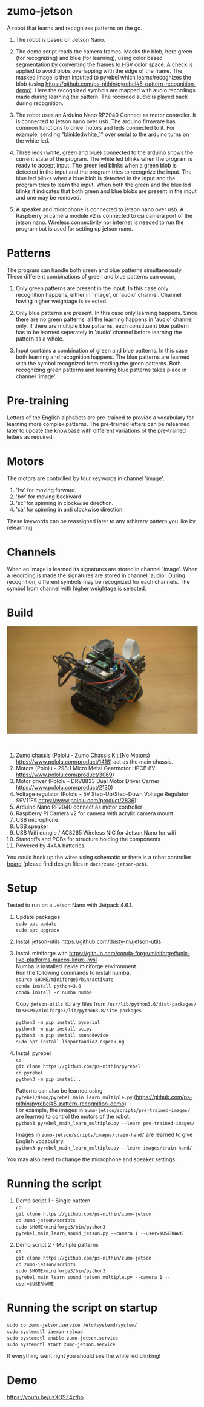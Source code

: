 # zumo-jetson

A robot that learns and recognizes patterns on the go.

1. The robot is based on Jetson Nano.

2. The demo script reads the camera frames. Masks the blob, here green (for recognizing) and blue (for learning), using color based segmentation by converting the frames to HSV color space. A check is applied to avoid blobs overlapping with the edge of the frame. The masked image is then inputted to pyrebel which learns/recognizes the blob (using https://github.com/ps-nithin/pyrebel#5-pattern-recognition-demo). Here the recognized symbols are mapped with audio recordings made during learning the pattern. The recorded audio is played back during recognition.

3. The robot uses an Arduino Nano RP2040 Connect as motor controller. It is connected to jetson nano over usb. The arduino firmware has common functions to drive motors and leds connected to it. For example, sending "blinkledwhite_1" over serial to the arduino turns on the white led.

4. Three leds (white, green and blue) connected to the arduino shows the current state of the program. The white led blinks when the program is ready to accept input. The green led blinks when a green blob is detected in the input and the program tries to recognize the input. The blue led blinks when a blue blob is detected in the input and the program tries to learn the input. When both the green and the blue led blinks it indicates that both green and blue blobs are present in the input and one may be removed.

5. A speaker and microphone is connected to jetson nano over usb. A Raspberry pi camera module v2 is connected to csi camera port of the jetson nano. Wireless connectivity nor internet is needed to run the program but is used for setting up jetson nano.

# Patterns
The program can handle both green and blue patterns simultaneously. These different combinations of green and blue patterns can occur,

1. Only green patterns are present in the input.
In this case only recognition happens, either in 'image', or 'audio' channel. Channel having higher weightage is selected.

2. Only blue patterns are present.
In this case only learning happens. Since there are no green patterns, all the learning happens in 'audio' channel only. If there are multiple blue patterns, each constituent blue pattern has to be learned seperately in 'audio' channel before learning the pattern as a whole. 

3. Input contains a combination of green and blue patterns.
In this case both learning and recognition happens. The blue patterns are learned with the symbol recognized from reading the green patterns. Both recognizing green patterns and learning blue patterns takes place in channel 'image'.

# Pre-training
Letters of the English alphabets are pre-trained to provide a vocabulary for learning more complex patterns. The pre-trained letters can be relearned later to update the knowbase with different variations of the pre-trained letters as required. 

# Motors
The motors are controlled by four keywords in channel 'image'. 
1. 'fw' for moving forward.
2. 'bw' for moving backward.
3. 'sc' for spinning in clockwise direction.
4. 'sa' for spinning in anti clockwise direction.

These keywords can be reassigned later to any arbitrary pattern you like by relearning.

# Channels
When an image is learned its signatures are stored in channel 'image'. When a recording is made the signatures are stored in channel 'audio'. During recognition, different symbols may be recognized for each channels. The symbol from channel with higher weightage is selected.

# Build
<p align="center"><img src="images/photo1.jpg"></img></p><br>

1. Zumo chassis (Pololu - Zumo Chassis Kit (No Motors) https://www.pololu.com/product/1418) act as the main chassis.
2. Motors (Pololu - 298:1 Micro Metal Gearmotor HPCB 6V https://www.pololu.com/product/3069)
3. Motor driver (Pololu - DRV8833 Dual Motor Driver Carrier https://www.pololu.com/product/2130)
4. Voltage regulator (Pololu - 5V Step-Up/Step-Down Voltage Regulator S9V11F5 https://www.pololu.com/product/2836)
5. Arduino Nano RP2040 connect as motor controller
6. Raspberry Pi Camera v2 for camera with acrylic camera mount
7. USB microphone
8. USB speaker
9. USB Wifi dongle / AC8265 Wireless NIC for Jetson Nano for wifi
10. Standoffs and PCBs for structure holding the components
11. Powered by 4xAA batteries.

You could hook up the wires using schematic or there is a robot controller <a href="docs/photo-pcb.jpg">board</a> (please find design files in `docs/zumo-jetson-pcb`).

# Setup
Tested to run on a Jetson Nano with Jetpack 4.6.1.
1. Update packages<br>
`sudo apt update`<br>
`sudo apt upgrade`<br>

2. Install jetson-utils
https://github.com/dusty-nv/jetson-utils

3. Install miniforge with https://github.com/conda-forge/miniforge#unix-like-platforms-macos-linux--wsl<br>
     Numba is installed inside miniforge environment.<br>
     Run the following commands to install numba,<br>
     `source $HOME/miniforge3/bin/activate`<br>
     `conda install python=3.8`<br>
     `conda install -c numba numba`<br>
     
     Copy `jetson-utils` library files from `/usr/lib/python3.6/dist-packages/` to `$HOME/miniforge3/lib/python3.8/site-packages`<br>

     `python3 -m pip install pyserial`<br>
     `python3 -m pip install scipy`<br>
     `python3 -m pip install sounddevice`<br>
     `sudo apt install libportaudio2 espeak-ng`<br>
    
4. Install pyrebel<br>
   `cd`<br>
   `git clone https://github.com/ps-nithin/pyrebel`<br>
   `cd pyrebel`<br>
   `python3 -m pip install .`<br>
   
   Patterns can also be learned using `pyrebel/demo/pyrebel_main_learn_multiple.py` (https://github.com/ps-nithin/pyrebel#5-pattern-recognition-demo).<br>
   For example, the images in `zumo-jetson/scripts/pre-trained-images/` are learned to control the motors of the robot.<br>
   `python3 pyrebel_main_learn_multiple.py --learn pre-trained-images/`
   
   Images in `zumo-jetson/scripts/images/train-hand/` are learned to give English vocabulary.<br>
   `python3 pyrebel_main_learn_multiple.py --learn images/train-hand/`

You may also need to change the microphone and speaker settings.

# Running the script
1. Demo script 1 - Single pattern<br>
`cd`<br>
`git clone https://github.com/ps-nithin/zumo-jetson`<br>
`cd zumo-jetson/scripts`<br>
`sudo $HOME/miniforge3/bin/python3 pyrebel_main_learn_sound_jetson.py --camera 1 --user=$USERNAME`<br>

2. Demo script 2 - Multiple patterns<br>
`cd`<br>
`git clone https://github.com/ps-nithin/zumo-jetson`<br>
`cd zumo-jetson/scripts`<br>
`sudo $HOME/miniforge3/bin/python3 pyrebel_main_learn_sound_jetson_multiple.py --camera 1 --user=$USERNAME`<br>

# Running the script on startup
`sudo cp zumo-jetson.service /etc/systemd/system/`<br>
`sudo systemctl daemon-reload`<br>
`sudo systemctl enable zumo-jetson.service`<br>
`sudo systemctl start zumo-jetson.service`<br>

If everything went right you should see the white led blinking!

# Demo
https://youtu.be/uzXOSZ4ztho
